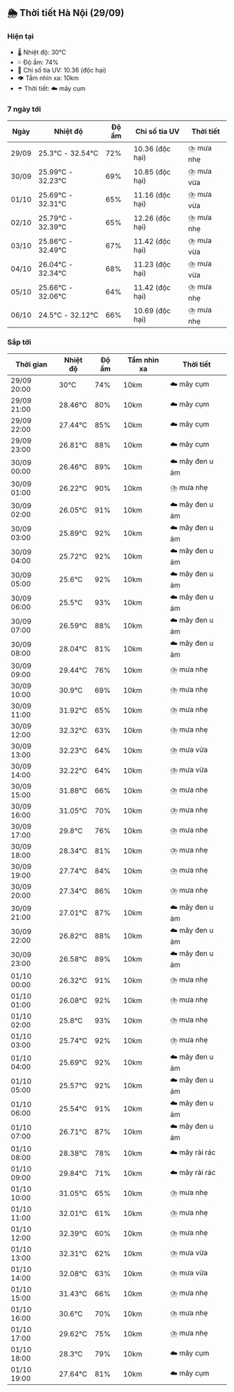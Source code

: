 ## 🌦️ Thời tiết Hà Nội (29/09)

### Hiện tại

- 🌡️ Nhiệt độ: 30℃
- 💦 Độ ẩm: 74%
- 🌟 Chỉ số tia UV: 10.36 (độc hại)
- 👁️ Tầm nhìn xa: 10km
- ☂️ Thời tiết: ☁️ mây cụm

### 7 ngày tới

| Ngày | Nhiệt độ | Độ ẩm | Chỉ số tia UV | Thời tiết |
| --- | --- | --- | --- | --- |
| 29/09 | 25.3℃ - 32.54℃ | 72% | 10.36 (độc hại) | ⛈️ mưa nhẹ |
| 30/09 | 25.99℃ - 32.23℃ | 69% | 10.85 (độc hại) | ⛈️ mưa vừa |
| 01/10 | 25.69℃ - 32.31℃ | 65% | 11.16 (độc hại) | ⛈️ mưa vừa |
| 02/10 | 25.79℃ - 32.39℃ | 65% | 12.26 (độc hại) | ⛈️ mưa nhẹ |
| 03/10 | 25.86℃ - 32.49℃ | 67% | 11.42 (độc hại) | ⛈️ mưa vừa |
| 04/10 | 26.04℃ - 32.34℃ | 68% | 11.23 (độc hại) | ⛈️ mưa vừa |
| 05/10 | 25.66℃ - 32.06℃ | 64% | 11.42 (độc hại) | ⛈️ mưa nhẹ |
| 06/10 | 24.5℃ - 32.12℃ | 66% | 10.69 (độc hại) | ⛈️ mưa nhẹ |

### Sắp tới

| Thời gian | Nhiệt độ | Độ ẩm | Tầm nhìn xa | Thời tiết |
| --- | --- | --- | --- | --- |
| 29/09 20:00 | 30℃ | 74% | 10km | ☁️ mây cụm |
| 29/09 21:00 | 28.46℃ | 80% | 10km | ☁️ mây cụm |
| 29/09 22:00 | 27.44℃ | 85% | 10km | ☁️ mây cụm |
| 29/09 23:00 | 26.81℃ | 88% | 10km | ☁️ mây cụm |
| 30/09 00:00 | 26.46℃ | 89% | 10km | ☁️ mây đen u ám |
| 30/09 01:00 | 26.22℃ | 90% | 10km | ⛈️ mưa nhẹ |
| 30/09 02:00 | 26.05℃ | 91% | 10km | ☁️ mây đen u ám |
| 30/09 03:00 | 25.89℃ | 92% | 10km | ☁️ mây đen u ám |
| 30/09 04:00 | 25.72℃ | 92% | 10km | ☁️ mây đen u ám |
| 30/09 05:00 | 25.6℃ | 92% | 10km | ☁️ mây đen u ám |
| 30/09 06:00 | 25.5℃ | 93% | 10km | ☁️ mây đen u ám |
| 30/09 07:00 | 26.59℃ | 88% | 10km | ☁️ mây đen u ám |
| 30/09 08:00 | 28.04℃ | 81% | 10km | ☁️ mây đen u ám |
| 30/09 09:00 | 29.44℃ | 76% | 10km | ⛈️ mưa nhẹ |
| 30/09 10:00 | 30.9℃ | 69% | 10km | ⛈️ mưa nhẹ |
| 30/09 11:00 | 31.92℃ | 65% | 10km | ⛈️ mưa nhẹ |
| 30/09 12:00 | 32.32℃ | 63% | 10km | ⛈️ mưa nhẹ |
| 30/09 13:00 | 32.23℃ | 64% | 10km | ⛈️ mưa vừa |
| 30/09 14:00 | 32.22℃ | 64% | 10km | ⛈️ mưa vừa |
| 30/09 15:00 | 31.88℃ | 66% | 10km | ⛈️ mưa nhẹ |
| 30/09 16:00 | 31.05℃ | 70% | 10km | ⛈️ mưa nhẹ |
| 30/09 17:00 | 29.8℃ | 76% | 10km | ⛈️ mưa nhẹ |
| 30/09 18:00 | 28.34℃ | 81% | 10km | ⛈️ mưa nhẹ |
| 30/09 19:00 | 27.74℃ | 84% | 10km | ⛈️ mưa nhẹ |
| 30/09 20:00 | 27.34℃ | 86% | 10km | ⛈️ mưa nhẹ |
| 30/09 21:00 | 27.01℃ | 87% | 10km | ☁️ mây đen u ám |
| 30/09 22:00 | 26.82℃ | 88% | 10km | ☁️ mây đen u ám |
| 30/09 23:00 | 26.58℃ | 89% | 10km | ☁️ mây đen u ám |
| 01/10 00:00 | 26.32℃ | 91% | 10km | ⛈️ mưa nhẹ |
| 01/10 01:00 | 26.08℃ | 92% | 10km | ⛈️ mưa nhẹ |
| 01/10 02:00 | 25.8℃ | 93% | 10km | ⛈️ mưa nhẹ |
| 01/10 03:00 | 25.74℃ | 92% | 10km | ⛈️ mưa nhẹ |
| 01/10 04:00 | 25.69℃ | 92% | 10km | ☁️ mây đen u ám |
| 01/10 05:00 | 25.57℃ | 92% | 10km | ☁️ mây đen u ám |
| 01/10 06:00 | 25.54℃ | 91% | 10km | ☁️ mây đen u ám |
| 01/10 07:00 | 26.71℃ | 87% | 10km | ☁️ mây đen u ám |
| 01/10 08:00 | 28.38℃ | 78% | 10km | ☁️ mây rải rác |
| 01/10 09:00 | 29.84℃ | 71% | 10km | ☁️ mây rải rác |
| 01/10 10:00 | 31.05℃ | 65% | 10km | ⛈️ mưa nhẹ |
| 01/10 11:00 | 32.01℃ | 61% | 10km | ⛈️ mưa nhẹ |
| 01/10 12:00 | 32.39℃ | 60% | 10km | ⛈️ mưa nhẹ |
| 01/10 13:00 | 32.31℃ | 62% | 10km | ⛈️ mưa vừa |
| 01/10 14:00 | 32.08℃ | 63% | 10km | ⛈️ mưa vừa |
| 01/10 15:00 | 31.43℃ | 66% | 10km | ⛈️ mưa nhẹ |
| 01/10 16:00 | 30.6℃ | 70% | 10km | ⛈️ mưa nhẹ |
| 01/10 17:00 | 29.62℃ | 75% | 10km | ⛈️ mưa nhẹ |
| 01/10 18:00 | 28.3℃ | 79% | 10km | ☁️ mây cụm |
| 01/10 19:00 | 27.64℃ | 81% | 10km | ☁️ mây cụm |
